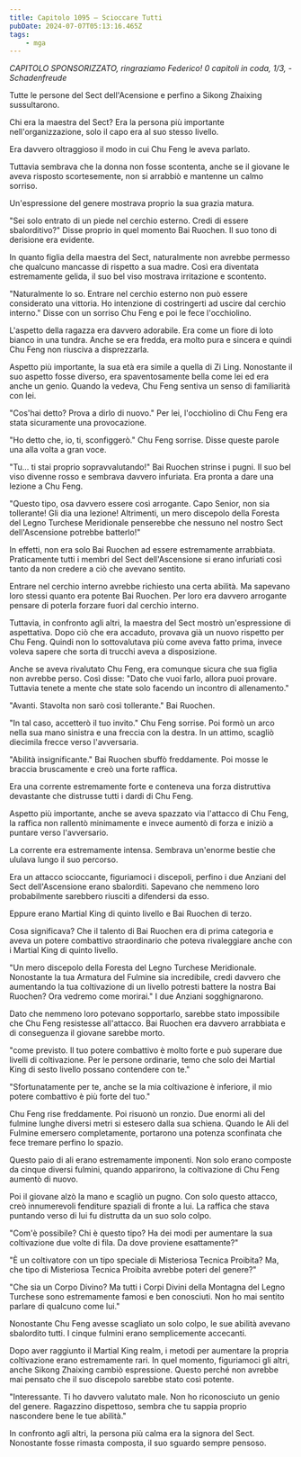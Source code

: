 ```yaml
---
title: Capitolo 1095 – Scioccare Tutti
pubDate: 2024-07-07T05:13:16.465Z
tags:
    - mga
---
```



<em>CAPITOLO SPONSORIZZATO, ringraziamo Federico!
0 capitoli in coda, 1/3,
-Schadenfreude</em>


Tutte le persone del Sect dell'Acensione e perfino a Sikong Zhaixing sussultarono.


Chi era la maestra del Sect? Era la persona più importante nell'organizzazione, solo il capo era al suo stesso livello.


Era davvero oltraggioso il modo in cui Chu Feng le aveva parlato.


Tuttavia sembrava che la donna non fosse scontenta, anche se il giovane le aveva risposto scortesemente, non si arrabbiò e mantenne un calmo sorriso.


Un'espressione del genere mostrava proprio la sua grazia matura.


"Sei solo entrato di un piede nel cerchio esterno. Credi di essere sbalorditivo?" Disse proprio in quel momento Bai Ruochen. Il suo tono di derisione era evidente.


In quanto figlia della maestra del Sect, naturalmente non avrebbe permesso che qualcuno mancasse di rispetto a sua madre. Così era diventata estremamente gelida, il suo bel viso mostrava irritazione e scontento.


"Naturalmente lo so. Entrare nel cerchio esterno non può essere considerato una vittoria. Ho intenzione di costringerti ad uscire dal cerchio interno." Disse con un sorriso Chu Feng e poi le fece l'occhiolino.


L'aspetto della ragazza era davvero adorabile. Era come un fiore di loto bianco in una tundra. Anche se era fredda, era molto pura e sincera e quindi Chu Feng non riusciva a disprezzarla.


Aspetto più importante, la sua età era simile a quella di Zi Ling. Nonostante il suo aspetto fosse diverso, era spaventosamente bella come lei ed era anche un genio. Quando la vedeva, Chu Feng sentiva un senso di familiarità con lei.


"Cos'hai detto? Prova a dirlo di nuovo." Per lei, l'occhiolino di Chu Feng era stata sicuramente una provocazione.


"Ho detto che, io, ti, sconfiggerò." Chu Feng sorrise. Disse queste parole una alla volta a gran voce.


"Tu... ti stai proprio sopravvalutando!" Bai Ruochen strinse i pugni. Il suo bel viso divenne rosso e sembrava davvero infuriata. Era pronta a dare una lezione a Chu Feng.


"Questo tipo, osa davvero essere così arrogante. Capo Senior, non sia tollerante! Gli dia una lezione! Altrimenti, un mero discepolo della Foresta del Legno Turchese Meridionale penserebbe che nessuno nel nostro Sect dell'Ascensione potrebbe batterlo!"


In effetti, non era solo Bai Ruochen ad essere estremamente arrabbiata. Praticamente tutti i membri del Sect dell'Ascensione si erano infuriati così tanto da non credere a ciò che avevano sentito.


Entrare nel cerchio interno avrebbe richiesto una certa abilità. Ma sapevano loro stessi quanto era potente Bai Ruochen. Per loro era davvero arrogante pensare di poterla forzare fuori dal cerchio interno.


Tuttavia, in confronto agli altri, la maestra del Sect mostrò un'espressione di aspettativa. Dopo ciò che era accaduto, provava già un nuovo rispetto per Chu Feng. Quindi non lo sottovalutava più come aveva fatto prima, invece voleva sapere che sorta di trucchi aveva a disposizione.


Anche se aveva rivalutato Chu Feng, era comunque sicura che sua figlia non avrebbe perso. Così disse: "Dato che vuoi farlo, allora puoi provare. Tuttavia tenete a mente che state solo facendo un incontro di allenamento."


"Avanti. Stavolta non sarò così tollerante." Bai Ruochen.


"In tal caso, accetterò il tuo invito." Chu Feng sorrise. Poi formò un arco nella sua mano sinistra e una freccia con la destra. In un attimo, scagliò diecimila frecce verso l'avversaria.


"Abilità insignificante." Bai Ruochen sbuffò freddamente. Poi mosse le braccia bruscamente e creò una forte raffica.


Era una corrente estremamente forte e conteneva una forza distruttiva devastante che distrusse tutti i dardi di Chu Feng.


Aspetto più importante, anche se aveva spazzato via l'attacco di Chu Feng, la raffica non rallentò minimamente e invece aumentò di forza e iniziò a puntare verso l'avversario.


La corrente era estremamente intensa. Sembrava un'enorme bestie che ululava lungo il suo percorso.


Era un attacco scioccante, figuriamoci i discepoli, perfino i due Anziani del Sect dell'Ascensione erano sbalorditi. Sapevano che nemmeno loro probabilmente sarebbero riusciti a difendersi da esso.


Eppure erano Martial King di quinto livello e Bai Ruochen di terzo.


Cosa significava? Che il talento di Bai Ruochen era di prima categoria e aveva un potere combattivo straordinario che poteva rivaleggiare anche con i Martial King di quinto livello.


"Un mero discepolo della Foresta del Legno Turchese Meridionale. Nonostante la tua Armatura del Fulmine sia incredibile, credi davvero che aumentando la tua coltivazione di un livello potresti battere la nostra Bai Ruochen? Ora vedremo come morirai." I due Anziani sogghignarono.


Dato che nemmeno loro potevano sopportarlo, sarebbe stato impossibile che Chu Feng resistesse all'attacco. Bai Ruochen era davvero arrabbiata e di conseguenza il giovane sarebbe morto.


"come previsto. Il tuo potere combattivo è molto forte e può superare due livelli di coltivazione. Per le persone ordinarie, temo che solo dei Martial King di sesto livello possano contendere con te."


"Sfortunatamente per te, anche se la mia coltivazione è inferiore, il mio potere combattivo è più forte del tuo."


Chu Feng rise freddamente. Poi risuonò un ronzio. Due enormi ali del fulmine lunghe diversi metri si estesero dalla sua schiena. Quando le Ali del Fulmine emersero completamente, portarono una potenza sconfinata che fece tremare perfino lo spazio.


Questo paio di ali erano estremamente imponenti. Non solo erano composte da cinque diversi fulmini, quando apparirono, la coltivazione di Chu Feng aumentò di nuovo.


Poi il giovane alzò la mano e scagliò un pugno. Con solo questo attacco, creò innumerevoli fenditure spaziali di fronte a lui. La raffica che stava puntando verso di lui fu distrutta da un suo solo colpo.


"Com'è possibile? Chi è questo tipo? Ha dei modi per aumentare la sua coltivazione due volte di fila. Da dove proviene esattamente?"


"È un coltivatore con un tipo speciale di Misteriosa Tecnica Proibita? Ma, che tipo di Misteriosa Tecnica Proibita avrebbe poteri del genere?"


"Che sia un Corpo Divino? Ma tutti i Corpi Divini della Montagna del Legno Turchese sono estremamente famosi e ben conosciuti. Non ho mai sentito parlare di qualcuno come lui."


Nonostante Chu Feng avesse scagliato un solo colpo, le sue abilità avevano sbalordito tutti. I cinque fulmini erano semplicemente accecanti.


Dopo aver raggiunto il Martial King realm, i metodi per aumentare la propria coltivazione erano estremamente rari. In quel momento, figuriamoci gli altri, anche Sikong Zhaixing cambiò espressione. Questo perché non avrebbe mai pensato che il suo discepolo sarebbe stato così potente.


"Interessante. Ti ho davvero valutato male. Non ho riconosciuto un genio del genere. Ragazzino dispettoso, sembra che tu sappia proprio nascondere bene le tue abilità."


In confronto agli altri, la persona più calma era la signora del Sect. Nonostante fosse rimasta composta, il suo sguardo sempre pensoso.
                                


                                



